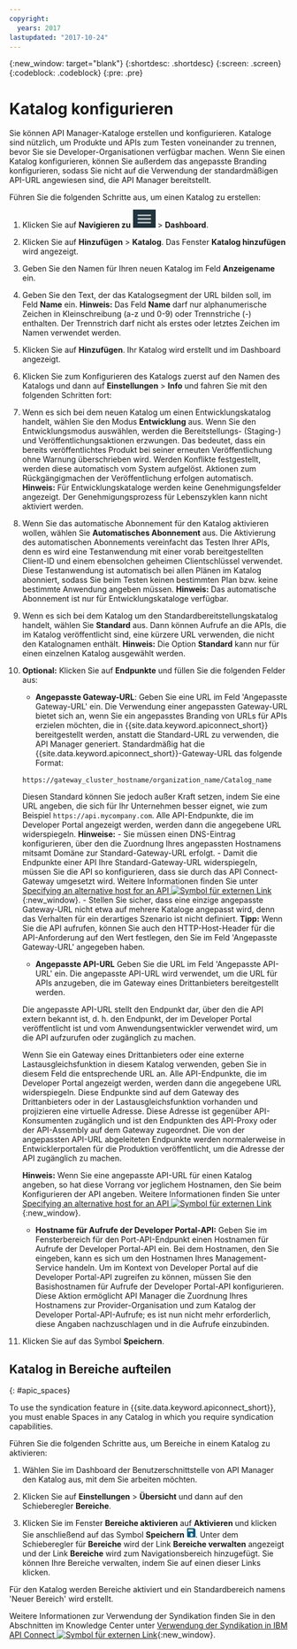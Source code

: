 ```yaml
---
copyright:
  years: 2017
lastupdated: "2017-10-24"
---
```


{:new_window: target="blank"}
{:shortdesc: .shortdesc}
{:screen: .screen}
{:codeblock: .codeblock}
{:pre: .pre}

# Katalog konfigurieren

Sie können API Manager-Kataloge erstellen und konfigurieren. Kataloge sind nützlich,
um Produkte und APIs zum Testen voneinander zu trennen, bevor Sie sie Developer-Organisationen verfügbar machen.
Wenn Sie einen Katalog konfigurieren, können Sie außerdem das angepasste Branding konfigurieren,
sodass Sie nicht auf die Verwendung der standardmäßigen API-URL angewiesen sind, die API Manager bereitstellt.

Führen Sie die folgenden Schritte aus, um einen Katalog zu erstellen:

1. Klicken Sie auf **Navigieren zu** <img alt="Symbol 'Navigieren zu'" src="images/navigate_to_icon.png"> > **Dashboard**.

2. Klicken Sie auf **Hinzufügen** > **Katalog**.
Das Fenster **Katalog hinzufügen** wird angezeigt.

3.  Geben Sie den Namen für Ihren neuen Katalog im Feld **Anzeigename** ein.

4. Geben Sie den Text, der das Katalogsegment der URL bilden soll, im Feld
**Name** ein.
	**Hinweis:** Das Feld **Name** darf nur alphanumerische Zeichen
in Kleinschreibung (a-z und 0-9) oder Trennstriche (-) enthalten. Der Trennstrich darf nicht als erstes oder
letztes Zeichen im Namen verwendet werden.

5. Klicken Sie auf **Hinzufügen**. Ihr Katalog wird erstellt und im Dashboard angezeigt.

6. Klicken Sie zum Konfigurieren des Katalogs zuerst auf den Namen des Katalogs und dann auf **Einstellungen** > **Info** und fahren Sie mit den folgenden Schritten fort:
  1. Wenn es sich bei dem neuen Katalog um einen Entwicklungskatalog handelt, wählen Sie den Modus **Entwicklung** aus.
Wenn Sie den Entwicklungsmodus auswählen, werden die Bereitstellungs- (Staging-) und Veröffentlichungsaktionen erzwungen.
Das bedeutet, dass ein bereits veröffentlichtes Produkt bei seiner erneuten Veröffentlichung ohne Warnung überschrieben wird. Werden Konflikte festgestellt,
werden diese automatisch vom System aufgelöst. Aktionen zum Rückgängigmachen der Veröffentlichung erfolgen automatisch.
	**Hinweis:** Für Entwicklungskataloge werden keine Genehmigungsfelder angezeigt. Der Genehmigungsprozess
für Lebenszyklen kann nicht aktiviert werden.
  2. Wenn Sie das automatische Abonnement für den Katalog aktivieren wollen,
wählen Sie **Automatisches Abonnement** aus.
Die Aktivierung des automatischen Abonnements vereinfacht das Testen Ihrer APIs, denn es wird eine Testanwendung mit einer vorab bereitgestellten Client-ID und einem ebensolchen geheimen Clientschlüssel verwendet. Diese Testanwendung ist automatisch bei allen Plänen im Katalog abonniert, sodass Sie beim Testen keinen bestimmten Plan bzw. keine bestimmte Anwendung angeben müssen.
    **Hinweis:** Das automatische Abonnement ist nur für Entwicklungskataloge verfügbar.
  3. Wenn es sich bei dem Katalog um den Standardbereitstellungskatalog handelt, wählen Sie **Standard** aus. Dann können Aufrufe
an die APIs, die im Katalog veröffentlicht sind, eine kürzere URL verwenden, die nicht den
Katalognamen enthält.
    **Hinweis:** Die Option **Standard** kann nur für einen einzelnen Katalog ausgewählt werden.
  4. **Optional:** Klicken Sie auf **Endpunkte** und füllen Sie die folgenden Felder aus:
        - **Angepasste Gateway-URL**: Geben Sie eine URL im Feld 'Angepasste Gateway-URL' ein. Die Verwendung einer
        angepassten Gateway-URL bietet sich an, wenn Sie ein angepasstes Branding von URLs für APIs erzielen möchten,
        die in {{site.data.keyword.apiconnect_short}} bereitgestellt werden, anstatt die Standard-URL zu verwenden, die API Manager generiert.
        Standardmäßig hat die {{site.data.keyword.apiconnect_short}}-Gateway-URL
        das folgende Format:
        ```
        https://gateway_cluster_hostname/organization_name/Catalog_name
        ```
        Diesen Standard können Sie jedoch außer Kraft setzen, indem Sie eine URL angeben,
         die sich für Ihr Unternehmen besser eignet, wie zum Beispiel `https://api.mycompany.com`. Alle API-Endpunkte, die im Developer Portal angezeigt werden,
        werden dann die angegebene URL widerspiegeln.
			**Hinweise:**
		    - Sie müssen einen DNS-Eintrag konfigurieren, über den die Zuordnung Ihres angepassten Hostnamens mitsamt Domäne zur
Standard-Gateway-URL erfolgt.
		    - Damit die Endpunkte einer API Ihre Standard-Gateway-URL widerspiegeln, müssen Sie die API so konfigurieren,
dass sie durch das API Connect-Gateway umgesetzt wird. Weitere Informationen finden Sie unter [Specifying an alternative host for an API ![Symbol für externen Link](../../icons/launch-glyph.svg "Symbol für externen Link")](http://www.ibm.com/support/knowledgecenter/en/SSFS6T/com.ibm.apic.toolkit.doc/task_apionprem_creating_apis.html#task_tq2_11r_xt__enforce_step){:new_window}.
		    - Stellen Sie sicher, dass eine einzige angepasste Gateway-URL nicht etwa auf mehrere Kataloge angepasst wird,
denn das Verhalten für ein derartiges Szenario ist nicht definiert.
				**Tipp:** Wenn Sie die API aufrufen, können Sie auch den HTTP-Host-Header für die API-Anforderung auf den Wert festlegen, den Sie
im Feld 'Angepasste Gateway-URL' angegeben haben.

	    - **Angepasste API-URL**
	    Geben Sie die URL im Feld 'Angepasste API-URL' ein. Die angepasste API-URL wird verwendet, um die URL für APIs anzugeben,
die im Gateway eines Drittanbieters bereitgestellt werden.

	    Die angepasste API-URL stellt den Endpunkt dar, über den die API extern bekannt ist,
d. h. den Endpunkt, der im Developer Portal veröffentlicht ist und vom Anwendungsentwickler verwendet wird,
um die API aufzurufen oder zugänglich zu machen.

	    Wenn Sie ein Gateway eines Drittanbieters oder eine externe Lastausgleichsfunktion in diesem Katalog verwenden,
geben Sie in diesem Feld die entsprechende URL an. Alle API-Endpunkte, die im Developer Portal angezeigt werden, werden dann
die angegebene URL widerspiegeln. Diese Endpunkte sind auf dem Gateway des Drittanbieters oder in der Lastausgleichsfunktion vorhanden
und projizieren eine virtuelle Adresse. Diese Adresse ist gegenüber API-Konsumenten zugänglich und ist den Endpunkten des API-Proxy oder
der API-Assembly auf dem Gateway zugeordnet. Die von der angepassten API-URL abgeleiteten Endpunkte werden normalerweise
in Entwicklerportalen für die Produktion veröffentlicht, um die Adresse der API zugänglich zu machen.

	    **Hinweis:** Wenn Sie eine angepasste API-URL für einen Katalog angeben, so hat diese Vorrang vor jeglichem Hostnamen, den Sie
     beim Konfigurieren der API angeben. Weitere Informationen finden Sie unter [Specifying an alternative host for an API ![Symbol für externen Link](../../icons/launch-glyph.svg "Symbol für externen Link")](http://www.ibm.com/support/knowledgecenter/en/SSFS6T/com.ibm.apic.toolkit.doc/task_apionprem_creating_apis.html#task_tq2_11r_xt__enforce_step){:new_window}.

	    - **Hostname für Aufrufe der Developer Portal-API:**
     Geben Sie im Fensterbereich für den Port-API-Endpunkt einen Hostnamen für Aufrufe der Developer Portal-API ein. Bei dem Hostnamen, den Sie eingeben,
kann es sich um den Hostnamen Ihres Management-Service handeln. Um im Kontext von Developer Portal auf die
Developer Portal-API zugreifen zu können, müssen Sie den Basishostnamen für Aufrufe
der Developer Portal-API konfigurieren. Diese Aktion ermöglicht API Manager die Zuordnung Ihres Hostnamens
zur Provider-Organisation und zum Katalog der Developer Portal-API-Aufrufe; es ist nun nicht mehr erforderlich,
diese Angaben nachzuschlagen und in die Aufrufe einzubinden.

7. Klicken Sie auf das Symbol **Speichern**.

## Katalog in Bereiche aufteilen
{: #apic_spaces}

To use the syndication feature in {{site.data.keyword.apiconnect_short}}, you must enable Spaces in any
Catalog in which you require syndication capabilities.

Führen Sie die folgenden Schritte aus, um Bereiche in einem Katalog zu aktivieren:
1. Wählen Sie im Dashboard der Benutzerschnittstelle von API Manager den Katalog aus, mit dem Sie arbeiten möchten.

2. Klicken Sie auf **Einstellungen** > **Übersicht** und dann auf den Schieberegler **Bereiche**.

3. Klicken Sie im Fenster **Bereiche aktivieren** auf **Aktivieren** und klicken Sie anschließend auf das Symbol **Speichern** <img src="images/icon_save.png" alt="Symbol 'Speichern'"/>.
Unter dem Schieberegler für **Bereiche** wird der Link **Bereiche verwalten** angezeigt und der Link **Bereiche**
wird zum Navigationsbereich hinzugefügt. Sie können Ihre Bereiche verwalten, indem Sie auf einen dieser Links klicken.

Für den Katalog werden Bereiche aktiviert und ein Standardbereich namens 'Neuer Bereich'
wird erstellt.

Weitere Informationen zur Verwendung der Syndikation finden Sie in den Abschnitten im Knowledge Center unter [Verwendung der Syndikation in IBM API Connect ![Symbol für externen Link](../../icons/launch-glyph.svg "Symbol für externen Link")](http://www.ibm.com/support/knowledgecenter/SSFS6T/com.ibm.apic.apionprem.doc/capic_syndication_using.html){:new_window}.
